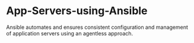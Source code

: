 # App-Servers-using-Ansible
Ansible automates and ensures consistent configuration and management of application servers using an agentless approach.
